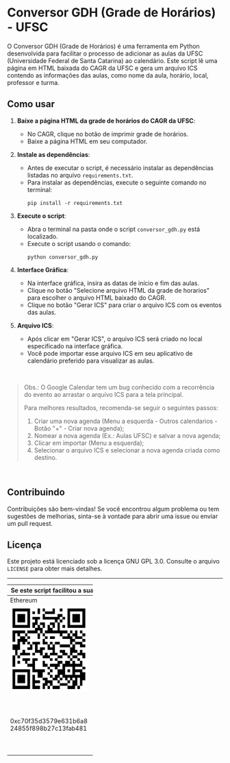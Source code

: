 # Conversor GDH (Grade de Horários) - UFSC

O Conversor GDH (Grade de Horários) é uma ferramenta em Python desenvolvida para facilitar o processo de adicionar as aulas da UFSC (Universidade Federal de Santa Catarina) ao calendário. Este script lê uma página em HTML baixada do CAGR da UFSC e gera um arquivo ICS contendo as informações das aulas, como nome da aula, horário, local, professor e turma.

## Como usar

1. **Baixe a página HTML da grade de horários do CAGR da UFSC**:
   - No CAGR, clique no botão de imprimir grade de horários.
   - Baixe a página HTML em seu computador.

2. **Instale as dependências**:
   - Antes de executar o script, é necessário instalar as dependências listadas no arquivo `requirements.txt`.
   - Para instalar as dependências, execute o seguinte comando no terminal:
     ```
     pip install -r requirements.txt
     ```

3. **Execute o script**:
   - Abra o terminal na pasta onde o script `conversor_gdh.py` está localizado.
   - Execute o script usando o comando:
     ```
     python conversor_gdh.py
     ```

4. **Interface Gráfica**:
   - Na interface gráfica, insira as datas de início e fim das aulas.
   - Clique no botão "Selecione arquivo HTML da grade de horarios" para escolher o arquivo HTML baixado do CAGR.
   - Clique no botão "Gerar ICS" para criar o arquivo ICS com os eventos das aulas.

5. **Arquivo ICS**:
   - Após clicar em "Gerar ICS", o arquivo ICS será criado no local especificado na interface gráfica.
   - Você pode importar esse arquivo ICS em seu aplicativo de calendário preferido para visualizar as aulas.

<br>

   >Obs.: O Google Calendar tem um bug conhecido com a recorrência do evento ao arrastar o arquivo ICS para a tela principal.
   >
   >Para melhores resultados, recomenda-se seguir o seguintes passos:
   > 1. Criar uma nova agenda (Menu a esquerda - Outros calendarios - Botão "+" - Criar nova agenda);
   > 2. Nomear a nova agenda (Ex.: Aulas UFSC) e salvar a nova agenda;
   > 3. Clicar em importar (Menu a esquerda);
   > 4. Selecionar o arquivo ICS e selecionar a nova agenda criada como destino.

<br>

## Contribuindo

Contribuições são bem-vindas! Se você encontrou algum problema ou tem sugestões de melhorias, sinta-se à vontade para abrir uma issue ou enviar um pull request.

## Licença

Este projeto está licenciado sob a licença GNU GPL 3.0. Consulte o arquivo `LICENSE` para obter mais detalhes.

---

<p>
   <table style="undefined; width: 200px" align="center">
   <colgroup>
      <col style="width: 220px">
      <col style="width: 220px">
   </colgroup>
   <thead>
      <tr>
         <th colspan="2">Se este script facilitou a sua via, considere uma doação!</th>
      </tr>
   </thead>
   <tbody>
      <tr>
         <td>Ethereum</td>
         <td>PIX<br></td>
      </tr>
      <tr>
         <td><img alt="0xc70f35d3579e631b6a824855f898b27c13fab481" src="./.github/Ethereum.png " width="200" height="200"></td>
         <td><img alt="0xc70f35d3579e631b6a824855f898b27c13fab481" src="./.github/PIX.png" width="200" height="200"></td>
      </tr>
      <tr>
         <td>0xc70f35d3579e631b6a8<br/>24855f898b27c13fab481</td>
         <td>00020126580014BR.GOV.<br/>BCB.PIX01368305270b-a<br/>962-47ef-869a-2255357<br/>c44dc5204000053039865<br/>802BR5925Eric Marcel <br/>Andrade Blies6009SAO <br/>PAULO62140510qgNBKJwY<br/>86630488EA</td>
      </tr>
   </tbody>
</p>
